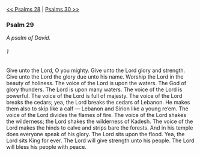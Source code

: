 [<< Psalms 28](Psalms%2028)  |  [Psalms 30 >>](Psalms%2030)

### Psalm 29

*A psalm of David.*

###### 1
Give unto the Lord, O you mighty. Give unto the Lord glory and strength. Give unto the Lord the glory due unto his name. Worship the Lord in the beauty of holiness. The voice of the Lord is upon the waters. The God of glory thunders. The Lord is upon many waters. The voice of the Lord is powerful. The voice of the Lord is full of majesty. The voice of the Lord breaks the cedars; yea, the Lord breaks the cedars of Lebanon. He makes them also to skip like a calf — Lebanon and Sirion like a young re’em. The voice of the Lord divides the flames of fire. The voice of the Lord shakes the wilderness; the Lord shakes the wilderness of Kadesh. The voice of the Lord makes the hinds to calve and strips bare the forests. And in his temple does everyone speak of his glory. The Lord sits upon the flood. Yea, the Lord sits King for ever. The Lord will give strength unto his people. The Lord will bless his people with peace.